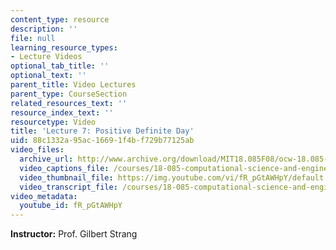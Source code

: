 ```yaml
---
content_type: resource
description: ''
file: null
learning_resource_types:
- Lecture Videos
optional_tab_title: ''
optional_text: ''
parent_title: Video Lectures
parent_type: CourseSection
related_resources_text: ''
resource_index_text: ''
resourcetype: Video
title: 'Lecture 7: Positive Definite Day'
uid: 88c1332a-95ac-1669-1f4b-f729b77125ab
video_files:
  archive_url: http://www.archive.org/download/MIT18.085F08/ocw-18.085-f08-lec07_300k.mp4
  video_captions_file: /courses/18-085-computational-science-and-engineering-i-fall-2008/055c3317b92157b8a110916d51f83dab_fR_pGtAWHpY.vtt
  video_thumbnail_file: https://img.youtube.com/vi/fR_pGtAWHpY/default.jpg
  video_transcript_file: /courses/18-085-computational-science-and-engineering-i-fall-2008/00910f79eb7c02cbba9121620bb6de2f_fR_pGtAWHpY.pdf
video_metadata:
  youtube_id: fR_pGtAWHpY
---
```


**Instructor:** Prof. Gilbert Strang